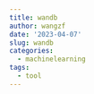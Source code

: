 ```yaml
---
title: wandb
author: wangzf
date: '2023-04-07'
slug: wandb
categories:
  - machinelearning
tags:
  - tool
---
```

